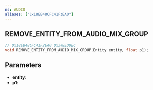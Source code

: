 ```yaml
---
ns: AUDIO
aliases: ["0x18EB48CFC41F2EA0"]
---
```

## REMOVE_ENTITY_FROM_AUDIO_MIX_GROUP

```c
// 0x18EB48CFC41F2EA0 0x308ED0EC
void REMOVE_ENTITY_FROM_AUDIO_MIX_GROUP(Entity entity, float p1);
```

## Parameters
* **entity**: 
* **p1**: 

